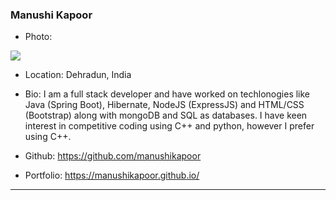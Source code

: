 ### Manushi Kapoor
- Photo:  
<img src="https://media-exp1.licdn.com/dms/image/C4E03AQFZ8oNTG9Qbxg/profile-displayphoto-shrink_200_200/0?e=1603929600&v=beta&t=xN8KyMp14rEk3-5Jbo1xmEv6Onzp4gwEiUFts1A6S_E"/>  

- Location: Dehradun, India  

- Bio: I am a full stack developer and have worked on techlonogies like Java (Spring Boot), Hibernate, NodeJS (ExpressJS) and HTML/CSS (Bootstrap) along with mongoDB and SQL as databases. I have keen interest in competitive coding using C++ and python, however I prefer using C++.  

- Github: https://github.com/manushikapoor  

- Portfolio: https://manushikapoor.github.io/
***
